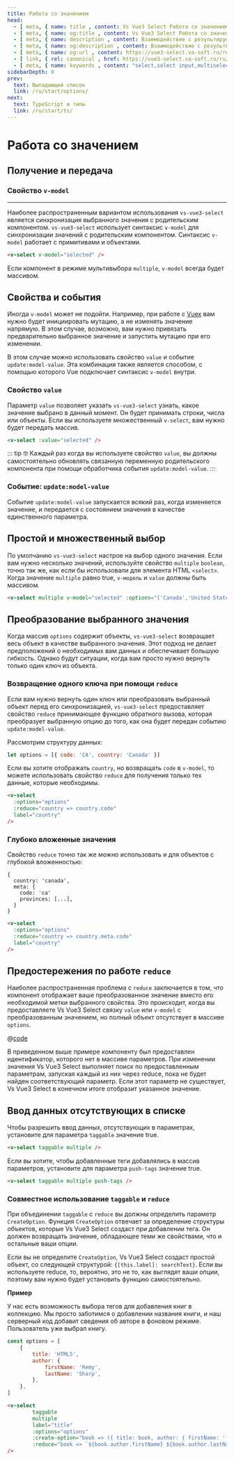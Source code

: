 ```yaml
---
title: Работа со значением
head:
  - [ meta, { name: title , content: Vs Vue3 Select Работа со значением} ]
  - [ meta, { name: og:title , content: Vs Vue3 Select Работа со значением} ]
  - [ meta, { name: description , content: Взаимодействие с результирующим значением поля ввода Vs Vue3 Select} ]
  - [ meta, { name: og:description , content: Взаимодействие с результирующим значением поля ввода Vs Vue3 Select} ]
  - [ meta, { name: og:url , content: https://vue3-select.va-soft.ru/ru/start/values/ } ]
  - [ link, { rel: canonical , href: https://vue3-select.va-soft.ru/ru/start/values/ } ]
  - [ meta, { name: keywords , content: "select,select input,multiselect,vue,vue3,vue3 component,vue3 select,dropdown"} ]
sidebarDepth: 0
prev:
  text: Выпадающий список
  link: /ru/start/options/
next:
  text: TypeScript и типы
  link: /ru/start/ts/
---
```


# Работа со значением

## Получение и передача 

### Свойство `v-model`
___

Наиболее распространенным вариантом использования `vs-vue3-select` является синхронизация выбранного значения с 
родительским компонентом. `vs-vue3-select` использует синтаксис `v-model` для синхронизации значений с родительским
компонентом. Синтаксис `v-model` работает с примитивами и объектами.

```html
<v-select v-model="selected" />
```

Если компонент в режиме мультивыбора `multiple`,  `v-model` всегда будет массивом.

## Свойства и события

Иногда `v-model` может не подойти. Например, при работе с [Vuex](https://vuex.vuejs.org) вам нужно будет инициировать 
мутацию, а не изменять значение напрямую. В этом случае, возможно, вам нужно привязать предварительно выбранное значение
и запустить мутацию при его изменении.

В этом случае можно использовать свойство `value` и событие `update:model-value`. Эта комбинация также является 
способом, с помощью которого Vue подключает синтаксис `v-model` внутри.

### Свойство `value`

Параметр `value` позволяет указать `vs-vue3-select` узнать, какое значение выбрано в данный момент. Он будет принимать 
строки, числа или объекты. Если вы используете множественный `v-select`, вам нужно будет передать массив.

```html
<v-select :value="selected" />
```

::: tip 🤓 
Каждый раз когда вы используете свойство `value`, вы должны самостоятельно обновлять связанную переменную родительского 
компонента при помощи обработчика события `update:model-value`.
:::

### Событие: `update:model-value`

Событие `update:model-value` запускается всякий раз, когда изменяется значение, и передается с состоянием значения в
качестве единственного параметра.

## Простой и множественный выбор

По умолчанию `vs-vue3-select` настрое на выбор одного значения. Если вам нужно несколько значений, используйте свойство 
`multiple` `boolean`, точно так же, как если бы использовали для элемента HTML `<select>`. Когда значение `multiple`
равно true, `v-модель` и `value` должны быть массивом.

```html
<v-select multiple v-model="selected" :options="['Canada','United States']" />
```

<v-select multiple :options="['Canada','United States']" />

## Преобразование выбранного значения

Когда массив `options` содержит объекты, `vs-vue3-select` возвращает весь объект в качестве выбранного значения.
Этот подход не делает предположений о необходимых вам данных и обеспечивает большую гибкость. Однако будут ситуации, 
когда вам просто нужно вернуть только один ключ из объекта.

### Возвращение одного ключа при помощи `reduce`

Если вам нужно вернуть один ключ или преобразовать выбранный объект перед его синхронизацией, `vs-vue3-select` 
предоставляет свойство `reduce` принимающее функцию обратного вызова, которая преобразует выбранную опцию до того,
как она будет передан событию `update:model-value`. 

Рассмотрим структуру данных:

```js
let options = [{ code: 'CA', country: 'Canada' }]
```

Если вы хотите отображать `country`, но возвращать `code` в `v-model`, то можете  использовать свойство `reduce` для
получения только тех данные, которые необходимы.

```html
<v-select
  :options="options"
  :reduce="country => country.code"
  label="country"
/>
```

### Глубоко вложенные значения

Свойство `reduce` точно так же можно использовать и для объектов с глубокой вложенностью:

```
{
  country: 'canada',
  meta: {
    code: 'ca'
    provinces: [...],
  }
}
```

```html
<v-select
  :options="options"
  :reduce="country => country.meta.code"
  label="country"
/>
```

 <reducer-nested-value />

## Предостережения по работе `reduce`

Наиболее распространенная проблема с `reduce` заключается в том, что компонент отображает ваше преобразованное значение 
вместо его необходимой метки выбранного свойства. Это происходит, когда вы предоставляете Vs Vue3 Select связку `value`
или `v-model` с преобразованным значением, но полный объект отсутствует в массиве `options`.

<ReducedWithNoMatchingOption />

@[code](../../../.vuepress/components/ReducedWithNoMatchingOption.vue)

В приведенном выше примере компоненту был предоставлен идентификатор, которого нет в массиве параметров. При изменении
значения Vs Vue3 Select выполняет поиск по предоставленным параметрам, запуская каждый из них через reduce, пока не 
будет найден соответствующий параметр. Если этот параметр не существует, Vs Vue3 Select в конечном итоге отобразит
указанное значение.

## Ввод данных отсутствующих в списке

Чтобы разрешить ввод данных, отсутствующих в параметрах, установите для параметра `taggable` значение true.

```html
<v-select taggable multiple />
```

<v-select taggable multiple />

Если вы хотите, чтобы добавленные теги добавлялись в массив параметров, установите для параметра `push-tags` значение
true.

```html
<v-select taggable multiple push-tags />
```

<v-select taggable multiple push-tags />

### Совместное использование `taggable` и `reduce`

При объединении `taggable` с `reduce` вы должны определить параметр `CreateOption`. Функция `CreateOption` отвечает за
определение структуры объектов, которые Vs Vue3 Select создаст при добавлении тега. Он должен возвращать значение, 
обладающее теми же свойствами, что и остальные ваши опции.

Если вы не определите `CreateOption`, Vs Vue3 Select создаст простой объект, со следующей структурой:
`{[this.label]: searchText}`. Если вы используете reduce, то, вероятно, это не то, как выглядят ваши опции, поэтому вам
нужно будет установить функцию самостоятельно.

**Пример**

У нас есть возможность выбора тегов для добавления книг в коллекцию. Мы просто заботимся о добавлении названия книги,
и наш серверный код добавит сведения об авторе в фоновом режиме. Пользователь уже выбрал книгу.

```js
const options = [
    {
        title: 'HTML5',
        author: {
            firstName: 'Remy',
            lastName: 'Sharp',
        },
    },
]
```

```html
<v-select
        taggable
        multiple
        label="title"
        :options="options"
        :create-option="book => ({ title: book, author: { firstName: '', lastName: '' } })"
        :reduce="book => `${book.author.firstName} ${book.author.lastName}`"
/>
```
